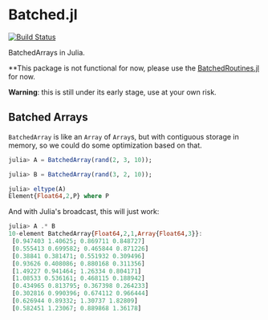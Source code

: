 # Batched.jl

[![Build Status](https://travis-ci.org/Roger-luo/Batched.jl.svg?branch=master)](https://travis-ci.org/Roger-luo/Batched.jl)

BatchedArrays in Julia.

**This package is not functional for now, please use the [BatchedRoutines.jl](https://github.com/Roger-luo/BatchedRoutines.jl) for now.

**Warning**: this is still under its early stage, use at your own risk.

## Batched Arrays

`BatchedArray` is like an `Array` of `Array`s, but with contiguous storage in memory, so we could do some optimization based on that.

```julia
julia> A = BatchedArray(rand(2, 3, 10));

julia> B = BatchedArray(rand(3, 2, 10));

julia> eltype(A)
Element{Float64,2,P} where P
```

And with Julia's broadcast, this will just work:

```julia
julia> A .* B
10-element BatchedArray{Float64,2,1,Array{Float64,3}}:
 [0.947403 1.40625; 0.869711 0.848727] 
 [0.555413 0.699582; 0.465844 0.871226]
 [0.38841 0.381471; 0.551932 0.309496] 
 [0.93626 0.408086; 0.880168 0.311356] 
 [1.49227 0.941464; 1.26334 0.804171]  
 [1.08533 0.536161; 0.468115 0.188942] 
 [0.434965 0.813795; 0.367398 0.264233]
 [0.302816 0.990396; 0.674112 0.966444]
 [0.626944 0.89332; 1.30737 1.82809]   
 [0.582451 1.23067; 0.889868 1.36178]
```
